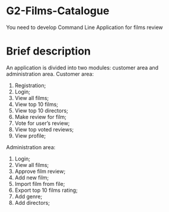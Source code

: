 # G2-Films-Catalogue
You need to develop Command Line Application for films review

# Brief description
An application is divided into two modules: customer area and administration area.
Customer area:
  1) Registration;
  2) Login;
  3) View all films;
  4) View top 10 films;
  5) View top 10 directors;
  6) Make review for film;
  7) Vote for user’s review;
  8) View top voted reviews;
  9) View profile;

Administration area:
  1) Login;
  2) View all films;
  3) Approve film review;
  4) Add new film;
  5) Import film from file;
  6) Export top 10 films rating;
  7) Add genre;
  8) Add directors;
